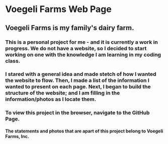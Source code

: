 # Voegeli Farms Web Page
## Voegeli Farms is my family's dairy farm. 
### This is a personal project for me - and it is currently a work in progress. We do not have a website, so I decided to start working on one with the knowledge I am learning in my coding class.
### I stared with a general idea and made stetch of how I wanted the website to flow. Then, I made a list of the information I wanted to present on each page. Next, I began to build the structure of the website; and I am filling in the information/photos as I locate them. 
### To view this project in the browser, navigate to the GitHub Page. 
#### The statements and photos that are apart of this project belong to Voegeli Farms, Inc. 
